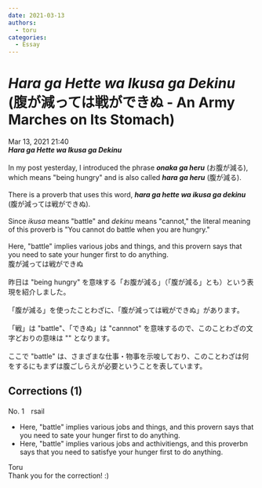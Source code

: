 ```yaml
---
date: 2021-03-13
authors:
  - toru
categories:
  - Essay
---
```


<h1 id="subject_show"><strong><em>Hara ga Hette wa Ikusa ga Dekinu</strong></em> (腹が減っては戦ができぬ - An Army Marches on Its Stomach)</h1>
<div class="date">Mar 13, 2021 21:40</div>
<div id="post"><div id="body_show_ori">
<strong><em>Hara ga Hette wa Ikusa ga Dekinu</strong></em><br/><br/>In my post yesterday, I introduced the phrase <strong><em>onaka ga heru</em></strong> (お腹が減る), which means "being hungry" and is also called <strong><em>hara ga heru</em></strong> (腹が減る).<br/><br/>There is a proverb that uses this word, <strong><em>hara ga hette wa ikusa ga dekinu</em></strong> (腹が減っては戦ができぬ).<br/><br/>Since <em>ikusa</em> means "battle" and <em>dekinu</em> means "cannot," the literal meaning of this proverb is "You cannot do battle when you are hungry."<br/><br/>Here, "battle" implies various jobs and things, and this provern says that you need to sate your hunger first to do anything.
</div></div>

<!-- more -->

<div id="post_ja"><div id="body_show_mo">
腹が減っては戦ができぬ<br/><br/>昨日は "being hungry" を意味する「お腹が減る」（「腹が減る」とも）という表現を紹介しました。<br/><br/>「腹が減る」を使ったことわざに、「腹が減っては戦ができぬ」があります。<br/><br/>「戦」は "battle"、「できぬ」は "cannnot" を意味するので、このことわざの文字どおりの意味は "" となります。<br/><br/>ここで "battle" は、さまざまな仕事・物事を示唆しており、このことわざは何をするにもまずは腹ごしらえが必要ということを表しています。
</div></div>

## Corrections (1)
<div id="block"><div class="first_name"> No. 1　<span class="just_name">rsail</span></div><div id="block2">
<ul class="correction_field">
<li class="incorrect">Here, "battle" implies various jobs and things, and this provern says that you need to sate your hunger first to do anything.</li>
<li class="corrected correct">
Here, "battle" implies various jobs and <span class="f_red">ac</span>t<span class="f_gray"><span class="sline">h</span></span>i<span class="f_red">vitie</span><span class="f_gray"><span class="sline">ng</span></span>s, and this prover<span class="f_red">b</span><span class="f_gray"><span class="sline">n</span></span> says that you need to sat<span class="f_red">isfy</span><span class="f_gray"><span class="sline">e</span></span> your hunger first to do anything.
</li>
</ul>
</div><div class="name"><span class="just_name">Toru</span><br>
Thank you for the correction! :)
</div>
</div>

